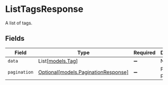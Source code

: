 # ListTagsResponse

A list of tags.


## Fields

| Field                                                                  | Type                                                                   | Required                                                               | Description                                                            |
| ---------------------------------------------------------------------- | ---------------------------------------------------------------------- | ---------------------------------------------------------------------- | ---------------------------------------------------------------------- |
| `data`                                                                 | List[[models.Tag](../models/tag.md)]                                   | :heavy_minus_sign:                                                     | N/A                                                                    |
| `pagination`                                                           | [Optional[models.PaginationResponse]](../models/paginationresponse.md) | :heavy_minus_sign:                                                     | Pagination parameters.                                                 |